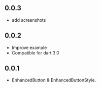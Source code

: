 ## 0.0.3
* add screenshots

## 0.0.2

* Improve example
* Compatible for dart 3.0

## 0.0.1

* EnhancedButton & EnhancedButtonStyle.
